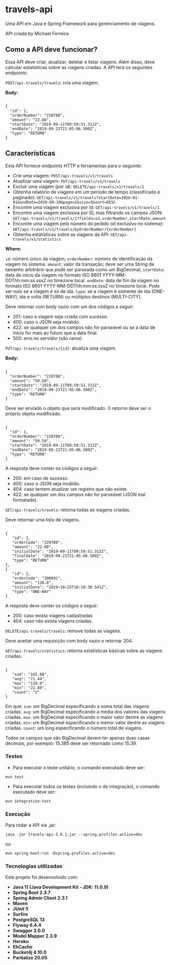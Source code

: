 # travels-api

Uma API em Java e Spring Framework para gerenciamento de viagens.

API criada by Michael Ferreira

## Como a API deve funcionar?

Essa API deve criar, atualizar, deletar e listar viagens. Além disso, deve calcular estatísticas sobre as viagens criadas. A API terá os seguintes endpoints:

`POST/api-travels/travels`: cria uma viagem. 

**Body:**

<code>
{
  "id": 1,
  "orderNumber": "220788",
  "amount": "22.88",
  "startDate": "2019-09-11T09:59:51.312Z",
  "endDate": "2019-09-21T21:05:06.500Z",
  "type": "RETURN"
}
</code>

## Características

Esta API fornece endpoints HTTP e ferramentas para o seguinte:

* Crie uma viagem: `POST/api-travels/v1/travels`
* Atualizar uma viagem: `PUT/api-travels/v1/travels`
* Excluir uma viagem (por id): `DELETE/api-travels/v1/travels/1`
* Obtenha relatório de viagens em um período de tempo (classificado e paginado): `GET/api-travels/v1/travels?startDate=2020-01-01&endDate=2020-09-20&page=2&size=5&sort=DESC`
* Encontre uma viagem exclusiva por id: `GET/api-travels/v1/travels/1`
* Encontre uma viagem exclusiva por ID, mas filtrando os campos JSON: `GET/api-travels/v1/travels/1?fields=id,orderNumber,startDate,amount`
* Encontre uma viagem pelo número do pedido (id exclusivo no sistema): `GET/api-travels/v1/travels/byOrderNumber/{orderNumber}`
* Obtenha estatísticas sobre as viagens da API: `GET/api-travels/v1/statistics`


**Where:**

`id`: número único da viagem;
`orderNumber`: número de identificação da viagem no sistema.
`amount`: valor da transação; deve ser uma String de tamanho arbitrário que pode ser parseada como um BigDecimal;
`startDate`: data de início da viagem no formato ISO 8601 YYYY-MM-DDThh:mm:ss.sssZ no timezone local.
`endDate`: data de fim da viagem no formato ISO 8601 YYYY-MM-DDThh:mm:ss.sssZ no timezone local. Pode ser nulo se a viagem é só de ida.
`type`: se a viagem é somente de ida (ONE-WAY), ida e volta (RETURN) ou múltiplos destinos (MULTI-CITY).

Deve retornar com body vazio com um dos códigos a seguir:

* 201: caso a viagem seja criada com sucesso.
* 400: caso o JSON seja inválido.
* 422: se qualquer um dos campos não for parseável ou se a data de início for mais ao futuro que a data final.
* 500: erro no servidor (são raros)

`PUT/api-travels/travels/{id}`: atualiza uma viagem.

**Body:**

<code>
{
  "orderNumber": "220788",
  "amount": "50.50",
  "startDate": "2019-09-11T09:59:51.312Z",
  "endDate": "2019-09-21T21:05:06.500Z",
  "type": "RETURN"
}
</code>

Deve ser enviado o objeto que será modificado. O retorno deve ser o próprio objeto modificado.

<code>
{
  "id": 1,
  "orderNumber": "220788",
  "amount": "50.50",
  "startDate": "2019-09-11T09:59:51.312Z",
  "endDate": "2019-09-21T21:05:06.500Z",
  "type": "RETURN"
}
</code>

A resposta deve conter os códigos a seguir:

* 200: em caso de sucesso.
* 400: caso o JSON seja inválido.
* 404: caso tentem atualizar um registro que não existe.
* 422: se qualquer um dos campos não for parseável (JSON mal formatado).

`GET/api-travels/travels`: retorna todas as viagens criadas.

Deve retornar uma lista de viagens.

<code>
{
   "id": 1,
   "orderCode": "220788",
   "amount": "22.88",
   "initialDate": "2019-09-11T09:59:51.312Z",
   "finalDate": "2019-09-21T21:05:06.500Z",
   "type": "RETURN"
},
{   
   "id": 2,
   "orderCode": "300691",
   "amount": "120.0",
   "initialDate": "2019–10–25T16:18:30.541Z",
   "type": "ONE-WAY"
}
</code>

A resposta deve conter os códigos a seguir:

* 200: caso exista viagens cadastradas
* 404: caso não exista viagens criadas.

`DELETE/api-travels/travels`: remove todas as viagens.

Deve aceitar uma requisição com body vazio e retornar 204.

`GET/api-travels/statistics`: retorna estatísticas básicas sobre as viagens criadas.

<code>
{   
   "sum": "142.88",
   "avg": "71.44",
   "max": "120.0",
   "min": "22.88",
   "count": "2"
}
</code>

Em que:
`sum`: um BigDecimal especificando a soma total das viagens criadas.
`avg`: um BigDecimal especificando a média dos valores das viagens criadas.
`max`: um BigDecimal especificando o maior valor dentre as viagens criadas.
`min`: um BigDecimal especificando o menor valor dentre as viagens criadas.
`count`: um long especificando o número total de viagens.

Todos os campos que são BigDecimal devem ter apenas duas casas decimais, por exemplo: 15.385 deve ser retornado como 15.39. 

### Testes

* Para executar o teste unitário, o comando executado deve ser:

```
mvn test
```

* Para executar todos os testes (incluindo o de integração), o comando executado deve ser:

```
mvn integration-test
```

### Execução

Para rodar a API via .jar:

```
java -jar travels-api-2.0.1.jar --spring.profiles.active=dev
```
    
ou

```
mvn spring-boot:run -Dspring.profiles.active=dev
```

### Tecnologias utilizadas

Este projeto foi desenvolvido com:

* **Java 11 (Java Development Kit - JDK: 11.0.9)**
* **Spring Boot 2.3.7**
* **Spring Admin Client 2.3.1**
* **Maven**
* **JUnit 5**
* **Surfire**
* **PostgreSQL 13**
* **Flyway 6.4.4**
* **Swagger 3.0.0**
* **Model Mapper 2.3.9**
* **Heroku**
* **EhCache**
* **Bucket4j 4.10.0**
* **Partialize 20.05**
